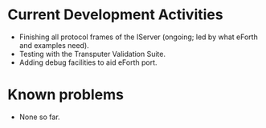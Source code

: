 # Current Development Activities

* Finishing all protocol frames of the IServer (ongoing; led by what eForth and examples need).
* Testing with the Transputer Validation Suite.
* Adding debug facilities to aid eForth port.

# Known problems

* None so far.

